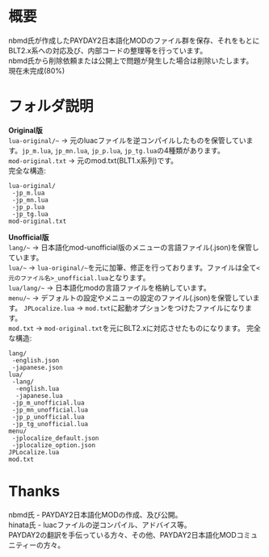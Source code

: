 # 概要
nbmd氏が作成したPAYDAY2日本語化MODのファイル群を保存、それをもとにBLT2.x系への対応及び、内部コードの整理等を行っています。  
nbmd氏から削除依頼または公開上で問題が発生した場合は削除いたします。  
現在未完成(80%)  

# フォルダ説明
**Original版**  
`lua-original/~` -> 元のluacファイルを逆コンパイルしたものを保管しています。`jp_m.lua`, `jp_mn.lua`, `jp_p.lua`, `jp_tg.lua`の4種類があります。  
`mod-original.txt` -> 元のmod.txt(BLT1.x系列)です。  
完全な構造:  
```
lua-original/
 -jp_m.lua
 -jp_mn.lua
 -jp_p.lua
 -jp_tg.lua
mod-original.txt
```


**Unofficial版**  
`lang/~` -> 日本語化mod-unofficial版のメニューの言語ファイル(.json)を保管しています。  
`lua/~` -> `lua-original/~`を元に加筆、修正を行っております。ファイルは全て`<元のファイル名>_unofficial.lua`となります。  
`lua/lang/~` -> 日本語化modの言語ファイルを格納しています。  
`menu/~` -> デフォルトの設定やメニューの設定のファイル(.json)を保管しています。
`JPLocalize.lua` -> `mod.txt`に起動オプションをつけたファイルになります。  
`mod.txt` -> `mod-original.txt`を元にBLT2.xに対応させたものになります。 
完全な構造:   
```
lang/
 -english.json
 -japanese.json
lua/
 -lang/
  -english.lua
  -japanese.lua
 -jp_m_unofficial.lua
 -jp_mn_unofficial.lua
 -jp_p_unofficial.lua
 -jp_tg_unofficial.lua
menu/
 -jplocalize_default.json
 -jplocalize_option.json
JPLocalize.lua
mod.txt
```

# Thanks
nbmd氏 - PAYDAY2日本語化MODの作成、及び公開。  
hinata氏 - luacファイルの逆コンパイル、アドバイス等。  
PAYDAY2の翻訳を手伝っている方々、その他、PAYDAY2日本語化MODコミュニティーの方々。  